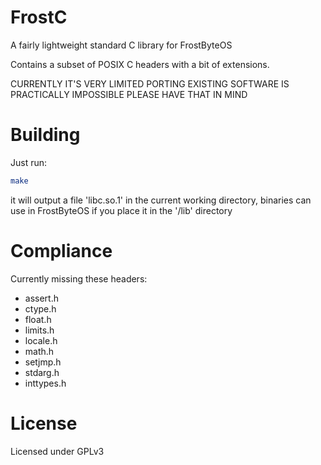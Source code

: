 # FrostC
A fairly lightweight standard C library for FrostByteOS 

Contains a subset of POSIX C headers with a bit of extensions.

CURRENTLY IT'S VERY LIMITED PORTING EXISTING SOFTWARE IS PRACTICALLY IMPOSSIBLE PLEASE HAVE THAT IN MIND

# Building
Just run:
```bash
make
```
it will output a file 'libc.so.1' in the current working directory,
binaries can use in FrostByteOS if you place it in the '/lib' directory

# Compliance
Currently missing these headers:
- assert.h
- ctype.h
- float.h
- limits.h
- locale.h
- math.h
- setjmp.h
- stdarg.h
- inttypes.h


# License
Licensed under GPLv3
